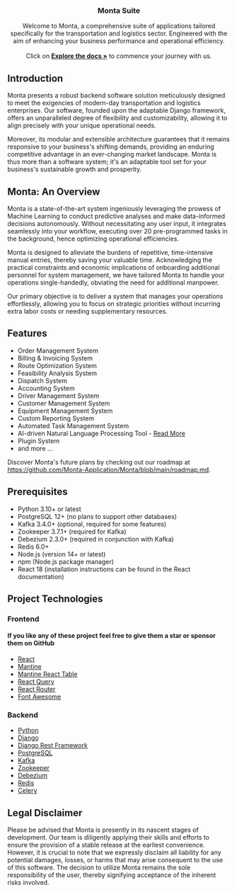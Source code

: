 <h3 align="center">Monta Suite</h3>

<p align="center">
Welcome to Monta, a comprehensive suite of applications tailored specifically for the transportation and logistics sector. Engineered with the aim of enhancing your business performance and operational efficiency.
<br />
<br />
Click on <a href="#"><strong>Explore the docs »</strong></a> to commence your journey with us.
</p>

## Introduction

Monta presents a robust backend software solution meticulously designed to meet the exigencies of modern-day
transportation and logistics enterprises. Our software, founded upon the adaptable Django framework,
offers an unparalleled degree of flexibility and customizability, allowing it to align precisely with your
unique operational needs.

Moreover, its modular and extensible architecture guarantees that it remains responsive to your business's
shifting demands, providing an enduring competitive advantage in an ever-changing market landscape. Monta is thus
more than a software system; it's an adaptable tool set for your business's sustainable growth and prosperity.

## Monta: An Overview

Monta is a state-of-the-art system ingeniously leveraging the prowess of Machine Learning to conduct predictive analyses
and make data-informed decisions autonomously. Without necessitating any user input, it integrates seamlessly into your
workflow, executing over 20 pre-programmed tasks in the background, hence optimizing operational efficiencies.

Monta is designed to alleviate the burdens of repetitive, time-intensive manual entries, thereby saving your valuable time.
Acknowledging the practical constraints and economic implications of onboarding additional personnel for system management,
we have tailored Monta to handle your operations single-handedly, obviating the need for additional manpower.

Our primary objective is to deliver a system that manages your operations effortlessly, allowing you to focus on strategic
priorities without incurring extra labor costs or needing supplementary resources.

## Features

- Order Management System
- Billing & Invoicing System
- Route Optimization System
- Feasibility Analysis System
- Dispatch System
- Accounting System
- Driver Management System
- Customer Management System
- Equipment Management System
- Custom Reporting System
- Automated Task Management System
- AI-driven Natural Language Processing Tool - [Read More](<https://github.com/Monta-Application/Monta/blob/main/beam.md>)
- Plugin System
- and more ...

Discover Monta's future plans
by checking out our roadmap at <https://github.com/Monta-Application/Monta/blob/main/roadmap.md>.

## Prerequisites

- Python 3.10+ or latest
- PostgreSQL 12+ (no plans to support other databases)
- Kafka 3.4.0+ (optional, required for some features)
- Zookeeper 3.7.1+ (required for Kafka)
- Debezium 2.3.0+ (required in conjunction with Kafka)
- Redis 6.0+
- Node.js (version 14+ or latest)
- npm (Node.js package manager)
- React 18 (installation instructions can be found in the React documentation)

## Project Technologies

### Frontend

#### If you like any of these project feel free to give them a star or sponsor them on GitHub

- [React](https://reactjs.org/)
- [Mantine](https://mantine.dev/)
- [Mantine React Table](https://www.mantine-react-table.com/)
- [React Query](https://react-query.tanstack.com/)
- [React Router](https://reactrouter.com/)
- [Font Awesome](https://fontawesome.com/)

### Backend

- [Python](https://www.python.org/)
- [Django](https://www.djangoproject.com/)
- [Django Rest Framework](https://www.django-rest-framework.org/)
- [PostgreSQL](https://www.postgresql.org/)
- [Kafka](https://kafka.apache.org/)
- [Zookeeper](https://zookeeper.apache.org/)
- [Debezium](https://debezium.io/)
- [Redis](https://redis.io/)
- [Celery](https://docs.celeryq.dev/en/stable/getting-started/introduction.html)

## Legal Disclaimer

Please be advised that Monta is presently in its nascent stages of development. Our team is diligently applying
their skills and efforts to ensure the provision of a stable release at the earliest convenience. However, it is
crucial to note that we expressly disclaim all liability for any potential damages, losses, or harms that may arise
consequent to the use of this software. The decision to utilize Monta remains the sole responsibility of the user,
thereby signifying acceptance of the inherent risks involved.
